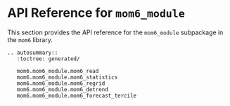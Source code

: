 # API Reference for `mom6_module`

This section provides the API reference for the `mom6_module` subpackage in the `mom6` library.

```{eval-rst}
.. autosummary::
   :toctree: generated/

   mom6.mom6_module.mom6_read
   mom6.mom6_module.mom6_statistics
   mom6.mom6_module.mom6_regrid
   mom6.mom6_module.mom6_detrend
   mom6.mom6_module.mom6_forecast_tercile
```
